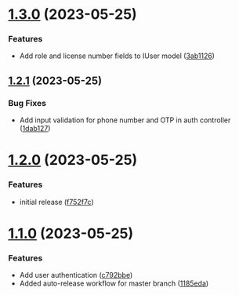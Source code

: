 # [1.3.0](https://github.com/hossainchisty/TurboMove/compare/v1.2.1...v1.3.0) (2023-05-25)


### Features

* Add role and license number fields to IUser model ([3ab1126](https://github.com/hossainchisty/TurboMove/commit/3ab11264807607c135544ee1fd74a4feea65f9e5))



## [1.2.1](https://github.com/hossainchisty/TurboMove/compare/v1.2.0...v1.2.1) (2023-05-25)


### Bug Fixes

* Add input validation for phone number and OTP in auth controller ([1dab127](https://github.com/hossainchisty/TurboMove/commit/1dab1275fff9ac318875ecfe62b081f6a4d9c2c7))



# [1.2.0](https://github.com/hossainchisty/TurboMove/compare/v1.1.0...v1.2.0) (2023-05-25)


### Features

*  initial release ([f752f7c](https://github.com/hossainchisty/TurboMove/commit/f752f7cd41e9372b7276f40a67f3207e8d311704))



# [1.1.0](https://github.com/hossainchisty/TurboMove/compare/1185edab99ac2bd0b578af1a68af80ebed4d7073...v1.1.0) (2023-05-25)


### Features

* Add user authentication ([c792bbe](https://github.com/hossainchisty/TurboMove/commit/c792bbedc5047336da4a1e2b48cd1ae37a5451a0))
* Added auto-release workflow for master branch ([1185eda](https://github.com/hossainchisty/TurboMove/commit/1185edab99ac2bd0b578af1a68af80ebed4d7073))



